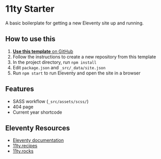 # 11ty Starter

A basic boilerplate for getting a new Eleventy site up and running.

## How to use this

1. [**Use this template** on GitHub](https://github.com/peruvianidol/11ty-starter/generate)
2. Follow the instructions to create a new repository from this template
3. In the project directory, run `npm install`
4. Edit `package.json` and `_src/_data/site.json`
5. Run `npm start` to run Eleventy and open the site in a browser

## Features

* SASS workflow (`_src/assets/scss/`)
* 404 page
* Current year shortcode

## Eleventy Resources

* [Eleventy documentation](https://11ty.dev)
* [11ty.recipes](https://11ty.recipes)
* [11ty.rocks](https://11ty.rocks)